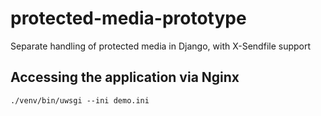 # protected-media-prototype
Separate handling of protected media in Django, with X-Sendfile support


## Accessing the application via Nginx

```
./venv/bin/uwsgi --ini demo.ini
```
